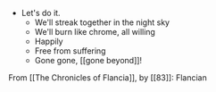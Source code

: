 - Let's do it.
  - We'll streak together in the night sky
  - We'll burn like chrome, all willing
  - Happily
  - Free from suffering
  - Gone gone, [[gone beyond]]!
  
From [[The Chronicles of Flancia]], by [[83]]: Flancian
  
